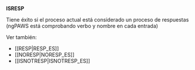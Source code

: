 **ISRESP**

Tiene éxito si el proceso actual está considerado un proceso de respuestas (ngPAWS está comprobando verbo y nombre en cada entrada)

Ver también:

* [[RESP|RESP_ES]]
* [[NORESP|NORESP_ES]]
* [[ISNOTRESP|ISNOTRESP_ES]]